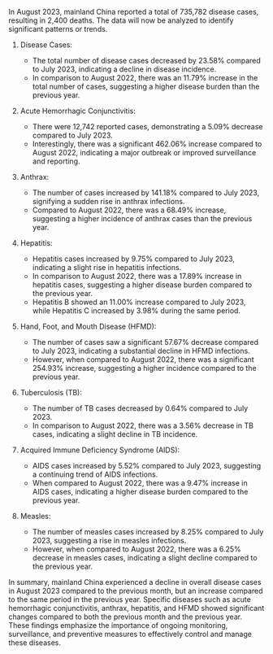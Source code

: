 In August 2023, mainland China reported a total of 735,782 disease cases, resulting in 2,400 deaths. The data will now be analyzed to identify significant patterns or trends.

1. Disease Cases:
   - The total number of disease cases decreased by 23.58% compared to July 2023, indicating a decline in disease incidence.
   - In comparison to August 2022, there was an 11.79% increase in the total number of cases, suggesting a higher disease burden than the previous year.

2. Acute Hemorrhagic Conjunctivitis:
   - There were 12,742 reported cases, demonstrating a 5.09% decrease compared to July 2023.
   - Interestingly, there was a significant 462.06% increase compared to August 2022, indicating a major outbreak or improved surveillance and reporting.

3. Anthrax:
   - The number of cases increased by 141.18% compared to July 2023, signifying a sudden rise in anthrax infections.
   - Compared to August 2022, there was a 68.49% increase, suggesting a higher incidence of anthrax cases than the previous year.

4. Hepatitis:
   - Hepatitis cases increased by 9.75% compared to July 2023, indicating a slight rise in hepatitis infections.
   - In comparison to August 2022, there was a 17.89% increase in hepatitis cases, suggesting a higher disease burden compared to the previous year.
   - Hepatitis B showed an 11.00% increase compared to July 2023, while Hepatitis C increased by 3.98% during the same period.

5. Hand, Foot, and Mouth Disease (HFMD):
   - The number of cases saw a significant 57.67% decrease compared to July 2023, indicating a substantial decline in HFMD infections.
   - However, when compared to August 2022, there was a significant 254.93% increase, suggesting a higher incidence compared to the previous year.

6. Tuberculosis (TB):
   - The number of TB cases decreased by 0.64% compared to July 2023.
   - In comparison to August 2022, there was a 3.56% decrease in TB cases, indicating a slight decline in TB incidence.

7. Acquired Immune Deficiency Syndrome (AIDS):
   - AIDS cases increased by 5.52% compared to July 2023, suggesting a continuing trend of AIDS infections.
   - When compared to August 2022, there was a 9.47% increase in AIDS cases, indicating a higher disease burden compared to the previous year.

8. Measles:
   - The number of measles cases increased by 8.25% compared to July 2023, suggesting a rise in measles infections.
   - However, when compared to August 2022, there was a 6.25% decrease in measles cases, indicating a slight decline compared to the previous year.

In summary, mainland China experienced a decline in overall disease cases in August 2023 compared to the previous month, but an increase compared to the same period in the previous year. Specific diseases such as acute hemorrhagic conjunctivitis, anthrax, hepatitis, and HFMD showed significant changes compared to both the previous month and the previous year. These findings emphasize the importance of ongoing monitoring, surveillance, and preventive measures to effectively control and manage these diseases.